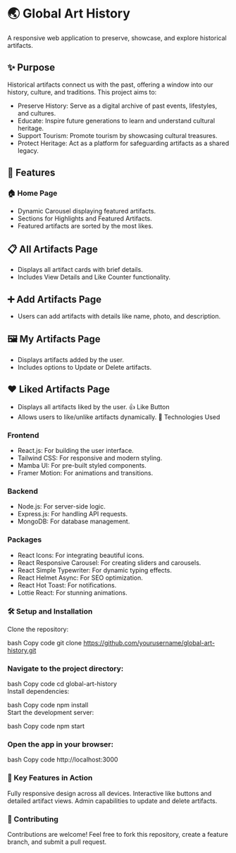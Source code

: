 # 🌏 Global Art History
A responsive web application to preserve, showcase, and explore historical artifacts.

## ✨ Purpose
   Historical artifacts connect us with the past, offering a window into our history, culture, and traditions. This project aims to:
   
   * Preserve History: Serve as a digital archive of past events, lifestyles, and cultures.
   * Educate: Inspire future generations to learn and understand cultural heritage.
   * Support Tourism: Promote tourism by showcasing cultural treasures.
   * Protect Heritage: Act as a platform for safeguarding artifacts as a shared legacy.
## 🎯 Features
### 🏠 Home Page

   * Dynamic Carousel displaying featured artifacts.
   * Sections for Highlights and Featured Artifacts.
   * Featured artifacts are sorted by the most likes.

## 📋 All Artifacts Page

   * Displays all artifact cards with brief details.
   * Includes View Details and Like Counter functionality. 

## ➕ Add Artifacts Page

   * Users can add artifacts with details like name, photo, and description.
## 🖼️ My Artifacts Page

   * Displays artifacts added by the user.
   * Includes options to Update or Delete artifacts.

## ❤️ Liked Artifacts Page
   
   * Displays all artifacts liked by the user.
👍 Like Button
   * Allows users to like/unlike artifacts dynamically.
🔧 Technologies Used

### Frontend

   * React.js: For building the user interface.
   * Tailwind CSS: For responsive and modern styling.
   * Mamba UI: For pre-built styled components.
   * Framer Motion: For animations and transitions.

### Backend

   * Node.js: For server-side logic.
   * Express.js: For handling API requests.
   * MongoDB: For database management.

### Packages

   * React Icons: For integrating beautiful icons.
   * React Responsive Carousel: For creating sliders and carousels.
   * React Simple Typewriter: For dynamic typing effects.
   * React Helmet Async: For SEO optimization.
   * React Hot Toast: For notifications.
   * Lottie React: For stunning animations.


### 🛠️ Setup and Installation
Clone the repository:

bash
Copy code
git clone https://github.com/yourusername/global-art-history.git  

### Navigate to the project directory:

bash
Copy code
cd global-art-history  
Install dependencies:

bash
Copy code
npm install  
Start the development server:

bash
Copy code
npm start 

### Open the app in your browser:

bash
Copy code
http://localhost:3000  

### 📌 Key Features in Action
Fully responsive design across all devices.
Interactive like buttons and detailed artifact views.
Admin capabilities to update and delete artifacts.

### 🤝 Contributing
Contributions are welcome! Feel free to fork this repository, create a feature branch, and submit a pull request.

